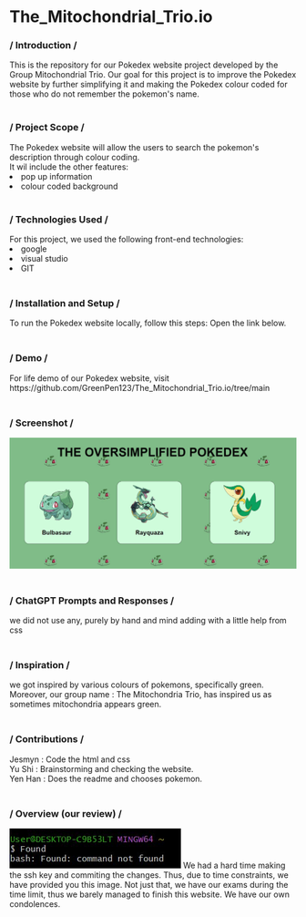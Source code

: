 # The_Mitochondrial_Trio.io
<h3> / Introduction / <br> </h3>
This is the repository for our Pokedex website project developed by the Group Mitochondrial Trio. Our goal for this project is to improve the Pokedex website by further simplifying it and making the Pokedex colour coded for those who do not remember the pokemon's name. <br> <br>
<h3>/ Project Scope / <br> </h3>
The Pokedex website will allow the users to search the pokemon's description through colour coding. <br>
It wil include the other features:  <li> pop up information </li> <li> colour coded background </li>
<br> <h3>/ Technologies Used / <br> </h3>
For this project, we used the following front-end technologies:  <od><li>google</li> <li>visual studio</li> <li>GIT</li> </od>
 <h3><br>/ Installation and Setup / <br> </h3>
To run the Pokedex website locally, follow this steps: Open the link below.
<h3> <br>/ Demo / <br> </h3>
For life demo of our Pokedex website, visit https://github.com/GreenPen123/The_Mitochondrial_Trio.io/tree/main
<h3> <br>/ Screenshot / <br> </h3>
<img src="screenshot1.jpeg">
<h3> <br>/ ChatGPT Prompts and Responses / <br> </h3>
we did not use any, purely by hand and mind adding with a little help from css
<h3> <br>/ Inspiration / <br> </h3>
we got inspired by various colours of pokemons, specifically green. Moreover, our group name : The Mitochondria Trio, has inspired us as sometimes mitochondria appears green.
<h3> <br>/ Contributions / <br> </h3>
Jesmyn : Code the html and css <br>
Yu Shi : Brainstorming and checking the website. <br>
Yen Han : Does the readme and chooses pokemon. <br>
<h3> <br>/ Overview (our review) / <br> </h3>
<img src="found not found.jpeg">
We had a hard time making the ssh key and commiting the changes. Thus, due to time constraints, we have provided you this image.
Not just that, we have our exams during the time limit, thus we barely managed to finish this website. We have our own condolences.
